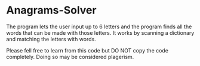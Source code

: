 # Anagrams-Solver
The program lets the user input up to 6 letters and the program finds all the words that can be made with those letters. It works by scanning a dictionary and matching the letters with words.

Please fell free to learn from this code but DO NOT copy the code completely. Doing so may be considered plagerism.
